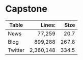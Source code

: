 # Capstone



Table         | Lines:     |   Size   |  
------|-----------:  |------:  |  
News |   77,259   |  20.7    |  
Blog |   899,288  |   267.8  |  
Twitter| 2,360,148  |   334.5  |  
